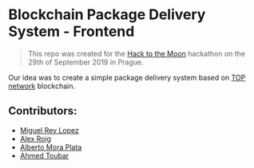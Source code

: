# Blockchain Package Delivery System - Frontend

> This repo was created for the [Hack to the Moon](https://hacktothemoon.com/) hackathon on the 29th of September 2019 in Prague.

Our idea was to create a simple package delivery system based on [TOP network](https://www.topnetwork.org/) blockchain. 

## Contributors:
 - [Miguel Rey Lopez](https://github.com/migreylopez)
 - [Alex Roig](https://github.com/keponer)
 - [Alberto Mora Plata](https://github.com/albermorap)
 - [Ahmed Toubar](https://github.com/toubar/)
